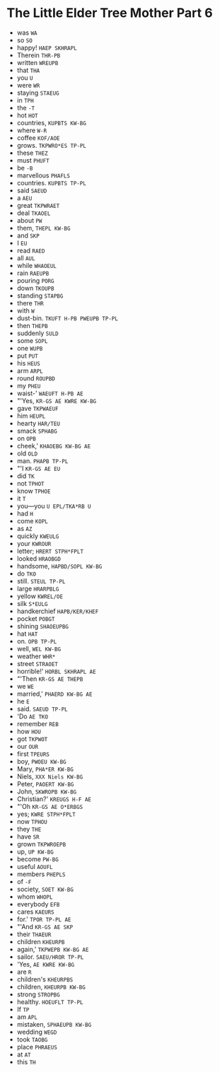 # The Little Elder Tree Mother Part 6

* was `WA`
* so `SO`
* happy! `HAEP SKHRAPL`
* Therein `THR-PB`
* written `WREUPB`
* that `THA`
* you `U`
* were `WR`
* staying `STAEUG`
* in `TPH`
* the `-T`
* hot `HOT`
* countries, `KUPBTS KW-BG`
* where `W-R`
* coffee `KOF/AOE`
* grows. `TKPWRO*ES TP-PL`
* these `THEZ`
* must `PHUFT`
* be `-B`
* marvellous `PHAFLS`
* countries. `KUPBTS TP-PL`
* said `SAEUD`
* a `AEU`
* great `TKPWRAET`
* deal `TKAOEL`
* about `PW`
* them, `THEPL KW-BG`
* and `SKP`
* I `EU`
* read `RAED`
* all `AUL`
* while `WHAOEUL`
* rain `RAEUPB`
* pouring `PORG`
* down `TKOUPB`
* standing `STAPBG`
* there `THR`
* with `W`
* dust-bin. `TKUFT H-PB PWEUPB TP-PL`
* then `THEPB`
* suddenly `SULD`
* some `SOPL`
* one `WUPB`
* put `PUT`
* his `HEUS`
* arm `ARPL`
* round `ROUPBD`
* my `PHEU`
* waist-' `WAEUFT H-PB AE`
* "'Yes, `KR-GS AE KWRE KW-BG`
* gave `TKPWAEUF`
* him `HEUPL`
* hearty `HAR/TEU`
* smack `SPHABG`
* on `OPB`
* cheek,' `KHAOEBG KW-BG AE`
* old `OLD`
* man. `PHAPB TP-PL`
* "'I `KR-GS AE EU`
* did `TK`
* not `TPHOT`
* know `TPHOE`
* it `T`
* you—you `U EPL/TKA*RB U`
* had `H`
* come `KOPL`
* as `AZ`
* quickly `KWEULG`
* your `KWROUR`
* letter; `HRERT STPH*FPLT`
* looked `HRAOBGD`
* handsome, `HAPBD/SOPL KW-BG`
* do `TKO`
* still. `STEUL TP-PL`
* large `HRARPBLG`
* yellow `KWREL/OE`
* silk `S*EULG`
* handkerchief `HAPB/KER/KHEF`
* pocket `POBGT`
* shining `SHAOEUPBG`
* hat `HAT`
* on. `OPB TP-PL`
* well, `WEL KW-BG`
* weather `WHR*`
* street `STRAOET`
* horrible!' `HORBL SKHRAPL AE`
* "'Then `KR-GS AE THEPB`
* we `WE`
* married,' `PHAERD KW-BG AE`
* he `E`
* said. `SAEUD TP-PL`
* 'Do `AE TKO`
* remember `REB`
* how `HOU`
* got `TKPWOT`
* our `OUR`
* first `TPEURS`
* boy, `PWOEU KW-BG`
* Mary, `PHA*ER KW-BG`
* Niels, `XXX Niels KW-BG`
* Peter, `PAOERT KW-BG`
* John, `SKWROPB KW-BG`
* Christian?' `KREUGS H-F AE`
* "'Oh `KR-GS AE O*ERBGS`
* yes; `KWRE STPH*FPLT`
* now `TPHOU`
* they `THE`
* have `SR`
* grown `TKPWROEPB`
* up, `UP KW-BG`
* become `PW-BG`
* useful `AOUFL`
* members `PHEPLS`
* of `-F`
* society, `SOET KW-BG`
* whom `WHOPL`
* everybody `EFB`
* cares `KAEURS`
* for.' `TPOR TP-PL AE`
* "'And `KR-GS AE SKP`
* their `THAEUR`
* children `KHEURPB`
* again,' `TKPWEPB KW-BG AE`
* sailor. `SAEU/HROR TP-PL`
* 'Yes, `AE KWRE KW-BG`
* are `R`
* children's `KHEURPBS`
* children, `KHEURPB KW-BG`
* strong `STROPBG`
* healthy. `HOEUFLT TP-PL`
* If `TP`
* am `APL`
* mistaken, `SPHAEUPB KW-BG`
* wedding `WEGD`
* took `TAOBG`
* place `PHRAEUS`
* at `AT`
* this `TH`
